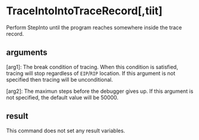 # TraceIntoIntoTraceRecord[,tiit]
Perform StepInto until the program reaches somewhere inside the trace record.

## arguments
[arg1]: The break condition of tracing. When this condition is satisfied, tracing will stop regardless of `EIP`/`RIP` location. If this argument is not specified then tracing will be unconditional.

[arg2]: The maximun steps before the debugger gives up. If this argument is not specified, the default value will be 50000.

## result
This command does not set any result variables.
